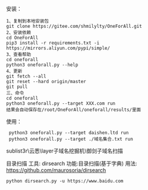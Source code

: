安装：

```
1、复制到本地安装包
git clone https://gitee.com/shmilylty/OneForAll.git
2、安装依赖
cd OneForAll
pip3 install -r requirements.txt -i
https://mirrors.aliyun.com/pypi/simple/
3、查看帮助
cd oneforall
python3 oneforall.py --help
4、更新
git fetch --all
git reset --hard origin/master
git pull
三、命令
cd oneforall
python3 oneforall.py --target XXX.com run
结果会自动保存在/root/OneForAll/oneforall/results/里面
```

使用：

```
 python3 oneforall.py --target daishen.ltd run
 python3 oneforall.py --target ./域名集合.txt run
```

sublist3r\云悉\layer子域名挖掘机\御剑子域名扫描



目录扫描
工具: dirsearch
功能:目录扫描(基于字典)
用法: https://github.com/maurosoria/dirsearch

```
python dirsearch.py -u https://www.baidu.com
```

